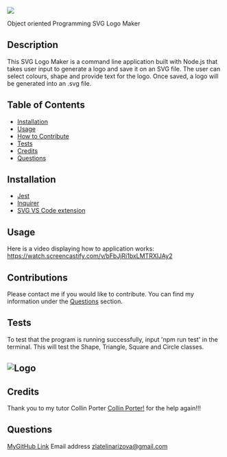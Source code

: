 ![](https://img.shields.io/badge/license-MIT-blue)

Object oriented Programming SVG Logo Maker


## Description
This SVG Logo Maker is a command line application built with Node.js that takes user input to generate a logo and save it on an SVG file. The user can select colours, shape and provide text for the logo. Once saved, a logo will be generated into an .svg file.

## Table of Contents 

- [Installation](#installation)
- [Usage](#usage)
- [How to Contribute](#contributions)
- [Tests](#tests)
- [Credits](#credits)
- [Questions](#questions)

## Installation
- [Jest](https://www.npmjs.com/package/jest)
- [Inquirer](https://www.npmjs.com/package/inquirer/v/8.2.4)
- [SVG VS Code extension](https://marketplace.visualstudio.com/items?itemName=jock.svg)

## Usage 
Here is a video displaying how to application works:
https://watch.screencastify.com/v/bFbJjRi1bxLMTRXlJAy2

## Contributions

Please contact me if you would like to contribute. You can find my information under the [Questions](#questions) section. 

## Tests 

To test that the program is running successfully, input 'npm run test' in the terminal. This  will test the Shape, Triangle, Square and Circle classes. 

## ![Logo](./)


## Credits 

Thank you to my tutor Collin Porter [Collin Porter!](https://github.com/portercol) for the help again!!!

## Questions 

[MyGitHub Link](https://github.com/Goldie369) 
Email address zlatelinarizova@gmail.com
